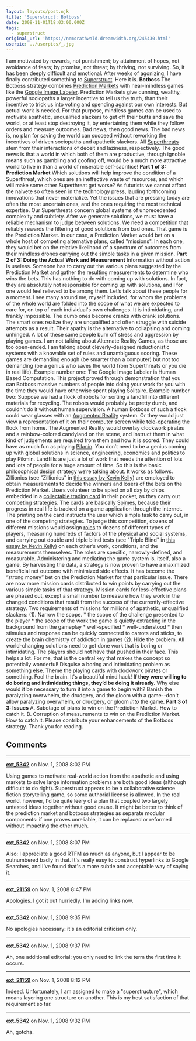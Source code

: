 ```yaml
---
layout: layouts/post.njk
title: 'Superstruct: Botboss'
date: 2008-11-01T18:03:00.000Z
tags:
  - superstruct
original_url: 'https://nemorathwald.dreamwidth.org/245430.html'
userpic: ../userpics/_.jpg
---
```

I am motivated by rewards, not punishment; by attainment of hopes, not avoidance of fears; by promise, not threat; by thriving, not surviving. So, it has been deeply difficult and emotional. After weeks of agonizing, I have finally contributed something to [Superstruct](http://superstructgame.net/). Here it is. **Botboss** The Botboss strategy combines [Prediction Markets](http://en.wikipedia.org/wiki/Prediction_market) with near-mindless games like the [Google Image Labeler](http://radar.oreilly.com/archives/2006/09/more-on-google-image-labeler.html). Prediction Markets give cunning, wealthy, powerful sociopaths a larger incentive to tell us the truth, than their incentive to trick us into voting and spending against our own interests. But actual work is needed. For that purpose, mindless games can be used to motivate apathetic, unqualified slackers to get off their butts and save the world, or at least stop destroying it, by entertaining them while they follow orders and measure outcomes. Bad news, then good news. The bad news is, no plan for saving the world can succeed without reworking the incentives of driven sociopaths and apathetic slackers. All [Superthreats](http://www.superstructgame.org/s/final_threat) stem from their interactions of deceit and laziness, respectively. The good news is that a world in which both of them are productive, through ignoble means such as gambling and goofing off, would be a much more attractive world to live in than a world of miserable self-sacrifice! **Part 1 of 3: Prediction Market** Which solutions will help improve the condition of a Superthreat, which ones are an ineffective waste of resources, and which will make some other Superthreat get worse? As futurists we cannot afford the naivete so often seen in the technology press, lauding forthcoming innovations that never materialize. Yet the issues that are pressing today are often the most uncertain ones, and the ones requiring the most technical expertise. Our Superthreats concern global systems of unprecedented complexity and subtlety. After we generate solutions, we must have a reliable mechanism to judge between solutions. We need a competition that reliably rewards the filtering of good solutions from bad ones. That game is the Prediction Market. In our case, a Prediction Market would bet on a whole host of competing alternative plans, called "missions". In each one, they would bet on the relative likelihood of a spectrum of outcomes from their mindless drones carrying out the simple tasks in a given mission. **Part 2 of 3: Doing the Actual Work and Measurement** Information without action is useless. Someone has to carry out the various plans suggested by the Prediction Market and gather the resulting measurements to determine who wins the bets. This has nothing to do with coming up with solutions. In fact, they are absolutely not responsible for coming up with solutions, and I for one would feel relieved to be among them. Let’s talk about these people for a moment. I see many around me, myself included, for whom the problems of the whole world are folded into the scope of what we are expected to care for, on top of each individual's own challenges. It is intimidating, and frankly impossible. The dumb ones become cranks with crank solutions. The smart ones realize they are unqualified and often struggle with suicide attempts as a result. Their apathy is the alternative to collapsing and coming unhinged. A lot of these same people burn off stress and aggression by playing games. I am not talking about Alternate Reality Games, as those are too open-ended. I am talking about cleverly-designed reductionistic systems with a knowable set of rules and unambiguous scoring. These games are demanding enough (be smarter than a computer) but not too demanding (be a genius who saves the world from Superthreats or you die in real life). Example number one: The Google Image Labeler is Human Based Computation. This project proved through demonstration that you can Botboss massive numbers of people into doing your work for you with the time they would have otherwise spent playing Solitaire. Example number two: Suppose we had a flock of robots for sorting a landfill into different materials for recycling. The robots would probably be pretty dumb, and couldn’t do it without human supervision. A human Botboss of such a flock could wear glasses with an [Augmented Reality](http://en.wikipedia.org/wiki/Augmented_reality) system. Or they would just view a representation of it on their computer screen while [tele-operating](http://en.wikipedia.org/wiki/Teleoperation) the flock from home. The Augmented Reality would overlay clockwork pirates and a rainbow-colored candyland on the scene, and instruct them in what kind of judgements are required from them and how it is scored. They could have as much fun as playing [Pikmin](http://en.wikipedia.org/wiki/Pikmin). You don’t need to be a genius coming up with global solutions in science, engineering, economics and politics to play Pikmin. Landfills are just a lot of work that needs the attention of lots and lots of people for a huge amount of time. So this is the basic philosophical design strategy we’re talking about. It works as follows. Zillionics (see "Zillionics" in [this essay by Kevin Kelly](http://www.edge.org/3rd_culture/kelly06/kelly06_index.html)) are employed to obtain measurements to decide the winners and losers of the bets on the Prediction Market. Users volunteer to be spied on all day by chips embedded in a [collectable trading card](http://matt-arnold.livejournal.com/251794.html) in their pocket, as they carry out competing strategies. The cards are basically [Spimes](http://en.wikipedia.org/wiki/Bruce_Sterling#Neologisms), because their progress in real life is tracked on a game application through the internet. The printing on the card instructs the user which simple task to carry out, in one of the competing strategies. To judge this competition, dozens of different missions would assign [roles](http://matt-arnold.livejournal.com/251794.html#cutid1) to dozens of different types of players, measuring hundreds of factors of the physical and social systems, and carrying out double and triple blind tests (see "Triple Blind" in [this essay by Kevin Kelly](http://www.edge.org/3rd_culture/kelly06/kelly06_index.html)) on each other’s work, conditions, and the measurements themselves. The roles are specific, narrowly-defined, and measurable. Administering and mediating the game system is, itself, also a game. By harvesting the data, a strategy is now proven to have a maximized beneficial net outcome with minimized side effects. It has become the “strong money” bet on the Prediction Market for that particular issue. There are now more mission cards distributed to win points by carrying out the various simple tasks of that strategy. Mission cards for less-effective plans are phased out, except a small number to measure how they work in the changed conditions that result from the success of the currently-effective strategy. Two requirements of missions for millions of apathetic, unqualified slackers: (1). Narrow the scope. \* the scope of the challenge presented to the player \* the scope of the work the game is quietly extracting in the background from the gameplay \* well-specified \* well-understood \* then stimulus and response can be quickly connected to carrots and sticks, to create the brain chemistry of addiction in games (2). Hide the problem. All world-changing solutions need to get done work that is boring or intimidating. The players should not have that pushed in their face. This helps a lot. For me, that is the central key that makes the concept so potentially wonderful! Disguise a boring and intimidating problem as something else. Theme the playing cards with clockwork pirates or something. Fool the brain. It's a beautiful mind hack! **If they were willing to do boring and intimidating things, they’d be doing it already.** Why else would it be necessary to turn it into a game to begin with? Banish the paralyzing overwhelm, the drudgery, and the gloom with a game--don't allow paralyzing overwhelm, or drudgery, or gloom _into_ the game. **Part 3 of 3: Issues** A. Sabotage of plans to win on the Prediction Market. How to catch it. B. Corruption of measurements to win on the Prediction Market. How to catch it. Please contribute your enhancements of the Botboss strategy. Thank you for reading.

## Comments

---

**[ext_5342](https://www.dreamwidth.org/users/ext_5342)** on Nov. 1, 2008 8:02 PM

Using games to motivate real-world action from the apathetic and using markets to solve large information problems are both good ideas (although difficult to do right). Superstruct appears to be a collaborative science fiction storytelling game, so some authorial license is allowed. In the real world, however, I'd be quite leery of a plan that coupled two largely untested ideas together without good cause. It might be better to think of the prediction market and botboss strategies as separate modular components: if one proves unreliable, it can be replaced or reformed without impacting the other much.

---

**[ext_5342](https://www.dreamwidth.org/users/ext_5342)** on Nov. 1, 2008 8:07 PM

Also: I appreciate a good RTFM as much as anyone, but I appear to be outnumbered badly in that. It's really easy to construct hyperlinks to Google Searches, and I've found that's a more subtle and acceptable way of saying it.

---

**[ext_21159](https://www.dreamwidth.org/users/ext_21159)** on Nov. 1, 2008 8:47 PM

Apologies. I got it out hurriedly. I'm adding links now.

---

**[ext_5342](https://www.dreamwidth.org/users/ext_5342)** on Nov. 1, 2008 9:35 PM

No apologies necessary: it's an editorial criticism only.

---

**[ext_5342](https://www.dreamwidth.org/users/ext_5342)** on Nov. 1, 2008 9:37 PM

Ah, one additional editorial: you only need to link the term the first time it occurs.

---

**[ext_21159](https://www.dreamwidth.org/users/ext_21159)** on Nov. 1, 2008 8:12 PM

Indeed. Unfortunately, I am assigned to make a "superstructure", which means layering one structure on another. This is my best satisfaction of that requirement so far.

---

**[ext_5342](https://www.dreamwidth.org/users/ext_5342)** on Nov. 1, 2008 9:32 PM

Ah, gotcha.

